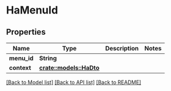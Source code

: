 # HaMenuId

## Properties

Name | Type | Description | Notes
------------ | ------------- | ------------- | -------------
**menu_id** | **String** |  | 
**context** | [**crate::models::HaDto**](HA_Dto.md) |  | 

[[Back to Model list]](../README.md#documentation-for-models) [[Back to API list]](../README.md#documentation-for-api-endpoints) [[Back to README]](../README.md)


